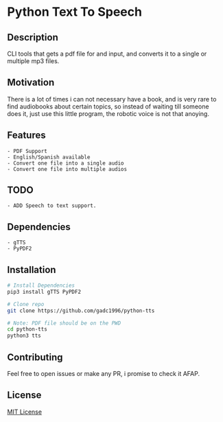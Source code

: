 # Python Text To Speech

## Description

CLI tools that gets a pdf file for and input, and converts it to a single or multiple mp3 files.

## Motivation

There is a lot of times i can not necessary have a book, and is very rare to find audiobooks about certain topics, so instead of waiting till someone does it, just use this little program, the robotic voice is not that anoying.

## Features

    - PDF Support
    - English/Spanish available
    - Convert one file into a single audio
    - Convert one file into multiple audios

## TODO

    - ADD Speech to text support.

## Dependencies

    - gTTS
    - PyPDF2

## Installation

```bash
# Install Dependencies
pip3 install gTTS PyPDF2

# Clone repo
git clone https://github.com/gadc1996/python-tts

# Note: PDF file should be on the PWD
cd python-tts
python3 tts

```

## Contributing

Feel free to open issues or make any PR, i promise to check it AFAP.

## License

[MIT License](./LICENSE)
